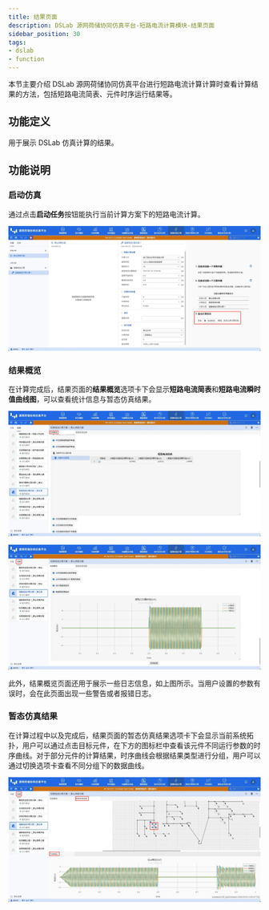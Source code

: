 ```yaml
---
title: 结果页面
description: DSLab 源网荷储协同仿真平台-短路电流计算模块-结果页面
sidebar_position: 30
tags:
- dslab
- function
---
```


本节主要介绍 DSLab 源网荷储协同仿真平台进行短路电流计算计算时查看计算结果的方法，包括短路电流简表、元件时序运行结果等。

## 功能定义

用于展示 DSLab 仿真计算的结果。

## 功能说明

### 启动仿真

通过点击**启动任务**按钮能执行当前计算方案下的短路电流计算。

![启动短路电流计算](./start.png "启动短路电流计算")

### 结果概览

在计算完成后，结果页面的**结果概览**选项卡下会显示**短路电流简表**和**短路电流瞬时值曲线图**，可以查看统计信息与暂态仿真结果。

![结果概览-短路电流简表](./overview-table.png "结果概览-短路电流简表")

![结果概览-短路电流瞬时值曲线图](./overview-chart.png "结果概览-短路电流瞬时值曲线图")

此外，结果概览页面还用于展示一些日志信息，如上图所示。当用户设置的参数有误时，会在此页面出现一些警告或者报错日志。

### 暂态仿真结果
在计算过程中以及完成后，结果页面的暂态仿真结果选项卡下会显示当前系统拓扑，用户可以通过点击目标元件，在下方的图标栏中查看该元件不同运行参数的时序曲线。对于部分元件的计算结果，时序曲线会根据结果类型进行分组，用户可以通过切换选项卡查看不同分组下的数据曲线。

![（计算过程中）暂态仿真结果](./results-topo.png "（计算过程中）暂态仿真结果")

<!-- ## 常见问题 -->


